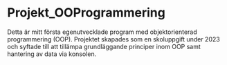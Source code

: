 # Projekt_OOProgrammering
Detta är mitt första egenutvecklade program med objektorienterad programmering (OOP). Projektet skapades som en skoluppgift under 2023 och syftade till att tillämpa grundläggande principer inom OOP samt hantering av data via konsolen.
